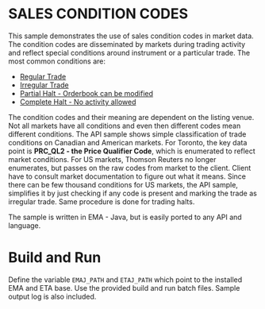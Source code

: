 # SALES CONDITION CODES

This sample demonstrates the use of sales condition codes in market data. The condition codes are disseminated by markets 
during trading activity and reflect special conditions around instrument or a particular trade. The most common conditions
are:

- [Regular Trade]()
- [Irregular Trade]()
- [Partial Halt - Orderbook can be modified]()
- [Complete Halt - No activity allowed]()

The condition codes and their meaning are dependent on the listing venue. Not all markets have all conditions and even then 
different codes mean different conditions. The API sample shows simple classification of trade conditions on Canadian and American 
markets. For Toronto, the key data point is **PRC_QL2 - the Price Qualifier Code**, which is enumerated to reflect market conditions. For 
US markets, Thomson Reuters no longer enumerates, but passes on the raw codes from market to the client. Client have to consult market
documentation to figure out what it means. Since there can be few thousand conditions for US markets, the API sample, simplifies it by
just checking if any code is present and marking the trade as irregular trade. Same procedure is done for trading halts. 

The sample is written in EMA - Java, but is easily ported to any API and language.


# Build and Run

Define the variable `EMAJ_PATH` and `ETAJ_PATH` which point to the installed EMA and ETA base. Use the provided build and run batch files.
Sample output log is also included.

